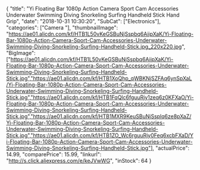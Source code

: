 {
	"title": "Yi Floating Bar 1080p Action Camera Sport Cam Accessories Underwater Swimming Diving Snorkeling Surfing Handheld Stick Hand Grip",
	"date": "2018-10-31 10:30:20",
	"SubCat": ["Electronics"],
	"categories": ["Camera "],
	"thumbnailImage": "https://ae01.alicdn.com/kf/HTB1L50vKeGSBuNjSspbq6AiipXaK/Yi-Floating-Bar-1080p-Action-Camera-Sport-Cam-Accessories-Underwater-Swimming-Diving-Snorkeling-Surfing-Handheld-Stick.jpg_220x220.jpg",
	"BigImage": ["https://ae01.alicdn.com/kf/HTB1L50vKeGSBuNjSspbq6AiipXaK/Yi-Floating-Bar-1080p-Action-Camera-Sport-Cam-Accessories-Underwater-Swimming-Diving-Snorkeling-Surfing-Handheld-Stick.jpg","https://ae01.alicdn.com/kf/HTB1XoQhp_qWBKNjSZFAq6ynSpXaL/Yi-Floating-Bar-1080p-Action-Camera-Sport-Cam-Accessories-Underwater-Swimming-Diving-Snorkeling-Surfing-Handheld-Stick.jpg","https://ae01.alicdn.com/kf/HTB1FqQlc6fguuRjy1zeq6z0KFXaO/Yi-Floating-Bar-1080p-Action-Camera-Sport-Cam-Accessories-Underwater-Swimming-Diving-Snorkeling-Surfing-Handheld-Stick.jpg","https://ae01.alicdn.com/kf/HTB1MXR9KeuSBuNjSsplq6ze8pXaZ/Yi-Floating-Bar-1080p-Action-Camera-Sport-Cam-Accessories-Underwater-Swimming-Diving-Snorkeling-Surfing-Handheld-Stick.jpg","https://ae01.alicdn.com/kf/HTB1ZO_Wc6rguuRjy0Feq6xcbFXaD/Yi-Floating-Bar-1080p-Action-Camera-Sport-Cam-Accessories-Underwater-Swimming-Diving-Snorkeling-Surfing-Handheld-Stick.jpg"],
	"actualPrice": 14.99,
	"comparePrice": 15.99,
	"linkurl": "http://s.click.aliexpress.com/e/keJVwWG",
	"inStock": 64
}
